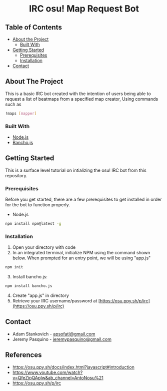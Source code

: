<h1 align="center">IRC osu! Map Request Bot</h1>

## Table of Contents

* [About the Project](#about-the-project)
  * [Built With](#built-with)
* [Getting Started](#getting-started)
  * [Prerequisites](#prerequisites)
  * [Installation](#installation)
* [Contact](#contact)

## About The Project

This is a basic IRC bot created with the intention of users being able to request a list of beatmaps from a specified map creator, Using commands such as 
```sh
!maps [mapper]
```

### Built With
* [Node.js](https://nodejs.org/en/)
* [Bancho.js](https://bancho.js.org/)


## Getting Started

This is a surface level tutorial on intializing the osu! IRC bot from this repository.

### Prerequisites

Before you get started, there are a few prerequisites to get installed in order for the bot to function properly.
* Node.js
```sh
npm install npm@latest -g
```

### Installation

1. Open your directory with code
2. In an integrated terminal, initialize NPM using the command shown below. When prompted for an entry point, we will be using "app.js"
```sh
npm init
```
3. Install bancho.js:
```sh
npm install bancho.js
```
4. Create "app.js" in directory
4. Retrieve your IRC username/password at [https://osu.ppy.sh/p/irc](https://osu.ppy.sh/p/irc)

## Contact

* Adam Stankovich - apsofatl@gmail.com
* Jeremy Pasquino - jeremypasquino@gmail.com

## References

* https://osu.ppy.sh/docs/index.html?javascript#introduction
* https://www.youtube.com/watch?v=QfeZjpQApIw&ab_channel=AntoNosu%21
* https://osu.ppy.sh/p/irc
